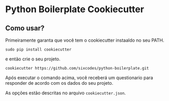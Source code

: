 # Python Boilerplate Cookiecutter

## Como usar?

Primeiramente garanta que você tem o cookiecutter instaaldo no seu PATH.

```shell
sudo pip install cookiecutter
```

e então crie o seu projeto.

```shell
cookiecutter https://github.com/sixcodes/python-boilerplate.git
```

Após executar o comando acima, você receberá um questionario para responder de acordo com os dados do seu projeto.

As opções estão descritas no arquivo `cookiecutter.json`.


